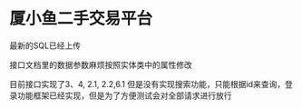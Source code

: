 # 厦小鱼二手交易平台



最新的SQL已经上传

接口文档里的数据参数麻烦按照实体类中的属性修改

目前接口实现了3、4,  2.1,  2.2,6.1 但是没有实现搜索功能，只能根据id来查询，登录功能框架已经实现，但是为了方便测试会对全部请求进行放行